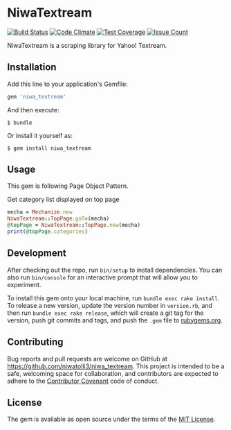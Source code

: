 # NiwaTextream

[![Build Status](https://travis-ci.org/niwatolli3/niwa_textream.svg?branch=master)](https://travis-ci.org/niwatolli3/niwa_textream)
[![Code Climate](https://codeclimate.com/github/niwatolli3/niwa_textream/badges/gpa.svg)](https://codeclimate.com/github/niwatolli3/niwa_textream)
[![Test Coverage](https://codeclimate.com/github/niwatolli3/niwa_textream/badges/coverage.svg)](https://codeclimate.com/github/niwatolli3/niwa_textream/coverage)
[![Issue Count](https://codeclimate.com/github/niwatolli3/niwa_textream/badges/issue_count.svg)](https://codeclimate.com/github/niwatolli3/niwa_textream)

NiwaTextream is a scraping library for Yahoo! Textream.

## Installation

Add this line to your application's Gemfile:

```ruby
gem 'niwa_textream'
```

And then execute:

    $ bundle

Or install it yourself as:

    $ gem install niwa_textream

## Usage

This gem is following Page Object Pattern.

Get category list displayed on top page
```ruby
mecha = Mechanize.new
NiwaTextream::TopPage.goTo(mecha)
@topPage = NiwaTextream::TopPage.new(mecha)
print(@topPage.categories)
```

## Development

After checking out the repo, run `bin/setup` to install dependencies. You can also run `bin/console` for an interactive prompt that will allow you to experiment.

To install this gem onto your local machine, run `bundle exec rake install`. To release a new version, update the version number in `version.rb`, and then run `bundle exec rake release`, which will create a git tag for the version, push git commits and tags, and push the `.gem` file to [rubygems.org](https://rubygems.org).

## Contributing

Bug reports and pull requests are welcome on GitHub at https://github.com/niwatolli3/niwa_textream. This project is intended to be a safe, welcoming space for collaboration, and contributors are expected to adhere to the [Contributor Covenant](http://contributor-covenant.org) code of conduct.


## License

The gem is available as open source under the terms of the [MIT License](http://opensource.org/licenses/MIT).


